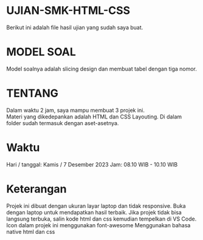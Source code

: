 # UJIAN-SMK-HTML-CSS
Berikut ini adalah file hasil ujian yang sudah saya buat.
# MODEL SOAL
Model soalnya adalah slicing design dan membuat tabel dengan tiga nomor.
# TENTANG
Dalam waktu 2 jam, saya mampu membuat 3 projek ini.\
Materi yang dikedepankan adalah HTML dan CSS Layouting.
Di dalam folder sudah termasuk dengan aset-asetnya.
# Waktu
Hari / tanggal: Kamis / 7 Desember 2023
Jam: 08.10 WIB - 10.10 WIB 
# Keterangan
Projek ini dibuat dengan ukuran layar laptop dan tidak responsive. Buka dengan laptop untuk mendapatkan hasil terbaik. 
Jika projek tidak bisa langsung terbuka, salin kode html dan css kemudian tempelkan di VS Code.
Icon dalam projek ini menggunakan font-awesome 
Menggunakan bahasa native html dan css
